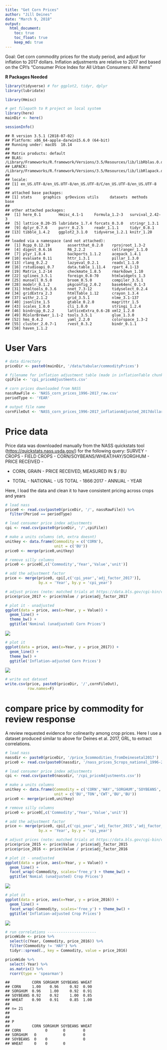 ```yaml
---
title: "Get Corn Prices"
author: "Jill Deines"
date: "March 9, 2018"
output: 
  html_document:
    toc: true
    toc_float: true
    keep_md: true
---
```


Goal: Get corn commodity prices for the study period, and adjust for inflation to 2017 dollars. Inflation adjustments are relative to 2017 and based on the CPI’s “Consumer Price Index for All Urban Consumers: All Items”




**R Packages Needed**


```r
library(tidyverse) # for ggplot2, tidyr, dplyr
library(lubridate)

library(Hmisc)

# get filepath to R project on local system
library(here)
mainDir <- here()

sessionInfo()
```

```
## R version 3.5.1 (2018-07-02)
## Platform: x86_64-apple-darwin15.6.0 (64-bit)
## Running under: macOS  10.14
## 
## Matrix products: default
## BLAS: /Library/Frameworks/R.framework/Versions/3.5/Resources/lib/libRblas.0.dylib
## LAPACK: /Library/Frameworks/R.framework/Versions/3.5/Resources/lib/libRlapack.dylib
## 
## locale:
## [1] en_US.UTF-8/en_US.UTF-8/en_US.UTF-8/C/en_US.UTF-8/en_US.UTF-8
## 
## attached base packages:
## [1] stats     graphics  grDevices utils     datasets  methods   base     
## 
## other attached packages:
##  [1] here_0.1        Hmisc_4.1-1     Formula_1.2-3   survival_2.42-3
##  [5] lattice_0.20-35 lubridate_1.7.4 forcats_0.3.0   stringr_1.3.1  
##  [9] dplyr_0.7.6     purrr_0.2.5     readr_1.1.1     tidyr_0.8.1    
## [13] tibble_1.4.2    ggplot2_3.1.0   tidyverse_1.2.1 knitr_1.20     
## 
## loaded via a namespace (and not attached):
##  [1] Rcpp_0.12.19        assertthat_0.2.0    rprojroot_1.3-2    
##  [4] digest_0.6.16       R6_2.2.2            cellranger_1.1.0   
##  [7] plyr_1.8.4          backports_1.1.2     acepack_1.4.1      
## [10] evaluate_0.11       httr_1.3.1          pillar_1.3.0       
## [13] rlang_0.2.2         lazyeval_0.2.1      readxl_1.1.0       
## [16] rstudioapi_0.7      data.table_1.11.4   rpart_4.1-13       
## [19] Matrix_1.2-14       checkmate_1.8.5     rmarkdown_1.10     
## [22] splines_3.5.1       foreign_0.8-70      htmlwidgets_1.3    
## [25] munsell_0.5.0       broom_0.5.0         compiler_3.5.1     
## [28] modelr_0.1.2        pkgconfig_2.0.2     base64enc_0.1-3    
## [31] htmltools_0.3.6     nnet_7.3-12         tidyselect_0.2.4   
## [34] gridExtra_2.3       htmlTable_1.12      crayon_1.3.4       
## [37] withr_2.1.2         grid_3.5.1          nlme_3.1-137       
## [40] jsonlite_1.5        gtable_0.2.0        magrittr_1.5       
## [43] scales_1.0.0        cli_1.0.0           stringi_1.2.4      
## [46] bindrcpp_0.2.2      latticeExtra_0.6-28 xml2_1.2.0         
## [49] RColorBrewer_1.1-2  tools_3.5.1         glue_1.3.0         
## [52] hms_0.4.2           yaml_2.2.0          colorspace_1.3-2   
## [55] cluster_2.0.7-1     rvest_0.3.2         bindr_0.1.1        
## [58] haven_1.1.2
```

# User Vars


```r
# data directory
priceDir <- paste0(mainDir, '/data/tabular/commodityPrices')

# filename for inflation adjustment table (made in inflationTable chunk)
cpiFile <- 'cpi_priceAdjustments.csv'

# corn prices downloaded from NASS
nassRawFile <- 'NASS_corn_prices_1996-2017_raw.csv'
periodType <- 'YEAR'

# output file name
cornFileOut <- 'NASS_corn_prices_1996-2017_inflationAdjusted_2017dollars.csv'
```


# Price data
Price data was downloaded manually from the NASS quickstats tool (https://quickstats.nass.usda.gov/) for the following query: SURVEY - CROPS - FIELD CROPS - CORN/SOYBEANS/WHEAT/HAY/SORGHUM - PRICE RECEIVED - 

* CORN, GRAIN - PRICE RECEIVED, MEASURED IN $ / BU

- TOTAL - NATIONAL - US TOTAL - 1866:2017 - ANNUAL - YEAR

Here, I load the data and clean it to have consistent pricing across crops and years


```r
# load nass
price0 <- read.csv(paste0(priceDir, '/', nassRawFile)) %>% 
  filter(Period == periodType)

# load consumer price index adjustments
cpi <- read.csv(paste0(priceDir, '/',cpiFile))

# make a units columns (eh, extra doesnt)
unitkey <- data.frame(Commodity = c('CORN'),
                      unit = c('BU'))
price0 <- merge(price0,unitkey)

# remove silly columns
price0 <- price0[,c('Commodity','Year','Value','unit')]

# add the adjustment factor
price <- merge(price0, cpi[,c('cpi_year','adj_factor_2017')], 
               by.x = 'Year', by.y = 'cpi_year')

# adjust prices (note: matched trials at https://data.bls.gov/cgi-bin/cpicalc.pl)
price$price_2017 <- price$Value / price$adj_factor_2017

# plot it - unadjusted
ggplot(data = price, aes(x=Year, y = Value)) +
  geom_line() +
  theme_bw() +
  ggtitle('Nominal (unadjusted) Corn Prices') 
```

![](../figure/00.10_cornPrices/nassPrice_YearPeriod-1.png)<!-- -->

```r
# plot it
ggplot(data = price, aes(x=Year, y = price_2017)) +
  geom_line() +
  theme_bw() +
  ggtitle('Inflation-adjusted Corn Prices')
```

![](../figure/00.10_cornPrices/nassPrice_YearPeriod-2.png)<!-- -->

```r
# write out dataset
write.csv(price, paste0(priceDir, '/',cornFileOut), 
          row.names=F)
```


# compare price by commodity for review response
A review requested evidence for colinearity among crop prices. Here I use a dataset produced similar to above for Deines et al. 2017, GRL, to extract correlations. 


```r
# load nass
nassdir <- paste0(priceDir, '/price_5commodities_fromDeinesetal2017')
price0 <- read.csv(paste0(nassdir, '/nass_prices_5crops_national_1996-2016.csv'))

# load consumer price index adjustments
cpi <- read.csv(paste0(nassdir, '/cpi_priceAdjustments.csv'))

# make a units columns
unitkey <- data.frame(Commodity = c('CORN','HAY','SORGHUM','SOYBEANS','WHEAT'),
                      unit = c('BU','TON','CWT','BU','BU'))
price0 <- merge(price0,unitkey)

# remove silly columns
price0 <- price0[,c('Commodity','Year','Value','unit')]

# add the adjustment factor
price <- merge(price0, cpi[,c('cpi_year','adj_factor_2015','adj_factor_2016')], 
               by.x = 'Year', by.y = 'cpi_year')

# adjust prices (note: matched trials at https://data.bls.gov/cgi-bin/cpicalc.pl)
price$price_2015 <- price$Value / price$adj_factor_2015
price$price_2016 <- price$Value / price$adj_factor_2016

# plot it - unadjusted
ggplot(data = price, aes(x=Year, y = Value)) +
  geom_line() +
  facet_wrap(~Commodity, scales='free_y') + theme_bw() +
  ggtitle('Nomial (unadjusted) Crop Prices') 
```

![](../figure/00.10_cornPrices/nassPriceCorrelations-1.png)<!-- -->

```r
# plot it
ggplot(data = price, aes(x=Year, y = price_2016)) +
  geom_line() +
  facet_wrap(~Commodity, scales='free_y') + theme_bw() +
  ggtitle('Inflation-adjusted Crop Prices')
```

![](../figure/00.10_cornPrices/nassPriceCorrelations-2.png)<!-- -->

```r
# run correlations ----------------------
priceWide <- price %>% 
  select(c(Year, Commodity, price_2016)) %>%
  filter(Commodity != 'HAY') %>%
  tidyr::spread(., key = Commodity, value = price_2016)

priceWide %>%
  select(-Year) %>%
  as.matrix() %>%
  rcorr(type = 'spearman')
```

```
##          CORN SORGHUM SOYBEANS WHEAT
## CORN     1.00    0.96     0.92  0.90
## SORGHUM  0.96    1.00     0.92  0.91
## SOYBEANS 0.92    0.92     1.00  0.85
## WHEAT    0.90    0.91     0.85  1.00
## 
## n= 21 
## 
## 
## P
##          CORN SORGHUM SOYBEANS WHEAT
## CORN           0       0        0   
## SORGHUM   0            0        0   
## SOYBEANS  0    0                0   
## WHEAT     0    0       0
```
